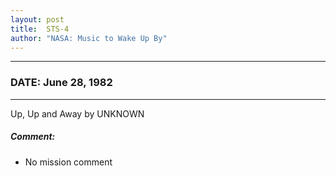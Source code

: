 ```yaml
---
layout: post
title:  STS-4
author: "NASA: Music to Wake Up By"
---
```


----
### DATE: June 28, 1982
----
Up, Up and Away by UNKNOWN

##### Comment:
* No mission comment
